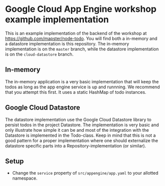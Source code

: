 # Google Cloud App Engine workshop example implementation
This is an example implementation of the backend of the workshop at https://github.com/mapster/node-todo.
You will find both a in-memory and a datastore implementation is this repository. The in-memory implementation is on 
the ```master``` branch, while the datastore implementation is on the ```cloud-datastore``` branch.
 
## In-memory
The in-memory application is a very basic implementation that will keep the todos as long as the app engine service is 
up and runnning. We recommend that you attempt this first. It uses a static HashMap of todo instances.

## Google Cloud Datastore
The datastore implementation use the Google Cloud Datastore library to persist todos in the project Datastore. 
The implementation is very basic and only illustrate how simple it can be and most of the integration with the 
Datastore is implemented in the Todo-class. Keep in mind that this is not a good pattern for a proper implementation where one should 
externalize the datastore specific parts into a Repository-implementation (or similar).

## Setup
* Change the ```service``` property of ```src/appengine/app.yaml``` to your allotted namespace.
